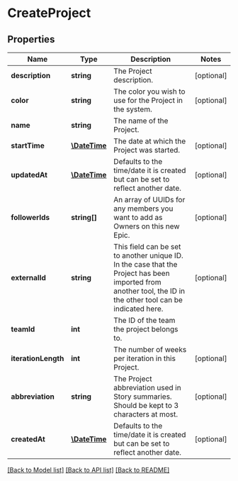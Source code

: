 # CreateProject

## Properties
Name | Type | Description | Notes
------------ | ------------- | ------------- | -------------
**description** | **string** | The Project description. | [optional] 
**color** | **string** | The color you wish to use for the Project in the system. | [optional] 
**name** | **string** | The name of the Project. | 
**startTime** | [**\DateTime**](\DateTime.md) | The date at which the Project was started. | [optional] 
**updatedAt** | [**\DateTime**](\DateTime.md) | Defaults to the time/date it is created but can be set to reflect another date. | [optional] 
**followerIds** | **string[]** | An array of UUIDs for any members you want to add as Owners on this new Epic. | [optional] 
**externalId** | **string** | This field can be set to another unique ID. In the case that the Project has been imported from another tool, the ID in the other tool can be indicated here. | [optional] 
**teamId** | **int** | The ID of the team the project belongs to. | 
**iterationLength** | **int** | The number of weeks per iteration in this Project. | [optional] 
**abbreviation** | **string** | The Project abbreviation used in Story summaries. Should be kept to 3 characters at most. | [optional] 
**createdAt** | [**\DateTime**](\DateTime.md) | Defaults to the time/date it is created but can be set to reflect another date. | [optional] 

[[Back to Model list]](../../README.md#documentation-for-models) [[Back to API list]](../../README.md#documentation-for-api-endpoints) [[Back to README]](../../README.md)

